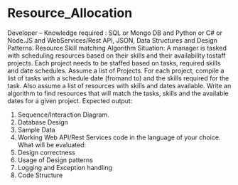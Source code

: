 # Resource_Allocation


Developer – Knowledge required : SQL or Mongo DB and Python or C# or Node.JS and WebServices/Rest API, JSON, Data Structures and Design Patterns. 
Resource Skill matching Algorithm 
Situation: 
A manager is tasked with scheduling resources based on their skills and their availability tostaff projects. Each project needs to be staffed based on tasks, required skills and date schedules. 
Assume a list of Projects. For each project, compile a list of tasks with a schedule date (fromand to) and the skills required for the task. 
Also assume a list of resources with skills and dates available. 
Write an algorithm to find resources that will match the tasks, skills and the available dates for a given project. 
Expected output: 
1. Sequence/Interaction Diagram. 
2. Database Design 
3. Sample Data 
4. Working Web API/Rest Services code in the language of your choice. What will be evaluated: 
1. Design correctness 
2. Usage of Design patterns 
3. Logging and Exception handling 
4. Code Structure

